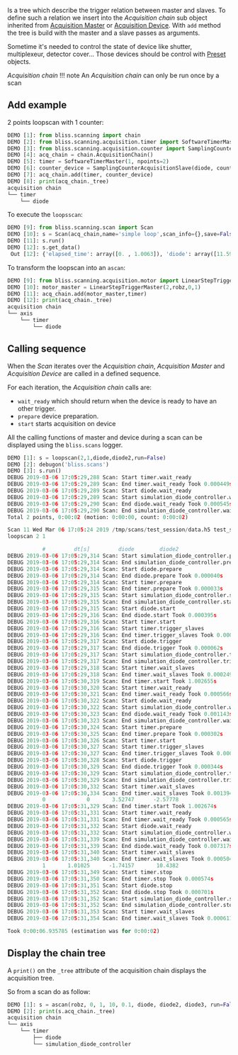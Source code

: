 Is a tree which describe the trigger relation between master and
slaves. To define such a relation we insert into the *Acquisition
chain* sub object inherited from [Acquisition
Master](scan_engine_acquisition_master_and_devices.md#Master) or
[Acquisition
Device](scan_engine_acquisition_master_and_devices.md#Device).  With
`add` method the tree is build with the master and a slave passes as
arguments.

Sometime it's needed to control the state of device like shutter,
multiplexeur, detector cover... Those devices should be control with
[Preset](scan_engine_preset.md) objects.

*Acquisition chain*
!!! note
    An *Acquisition chain* can only be run once by a scan

## Add example
 2 points loopscan with 1 counter:

```python
DEMO [1]: from bliss.scanning import chain
DEMO [2]: from bliss.scanning.acquisition.timer import SoftwareTimerMaster
DEMO [3]: from bliss.scanning.acquisition.counter import SamplingCounterAcquisitionSlave
DEMO [4]: acq_chain = chain.AcquisitionChain()
DEMO [5]: timer = SoftwareTimerMaster(1, npoints=2)
DEMO [6]: counter_device = SamplingCounterAcquisitionSlave(diode, count_time=1, npoints=2)
DEMO [7]: acq_chain.add(timer, counter_device)
DEMO [8]: print(acq_chain._tree)
acquisition chain
└── timer
    └── diode
```

To execute the `loopsscan`:

```python
DEMO [9]: from bliss.scanning.scan import Scan
DEMO [10]: s = Scan(acq_chain,name='simple loop',scan_info={},save=False)
DEMO [11]: s.run()
DEMO [12]: s.get_data()
 Out [12]: {'elapsed_time': array([0. , 1.0063]), 'diode': array([11.59349, -6.2747])}
```

To transform the loopscan into an `ascan`:
```python
DEMO [9]: from bliss.scanning.acquisition.motor import LinearStepTriggerMaster
DEMO [10]: motor_master = LinearStepTriggerMaster(2,robz,0,1)
DEMO [11]: acq_chain.add(motor_master,timer)
DEMO [12]: print(acq_chain._tree)
acquisition chain
└── axis
    └── timer
        └── diode
```


## Calling sequence

When the *Scan* iterates over the *Acquisition chain*, *Acquisition Master* and
*Acquisition Device* are called in a defined sequence.

For each iteration, the *Acquisition chain* calls are:

* `wait_ready` which should return when the device is ready to have an other trigger.
* `prepare` device preparation.
* `start` starts acquisition on device


All the calling functions of master and device during a scan can be
displayed using the `bliss.scans` logger.

```python
DEMO [1]: s = loopscan(2,1,diode,diode2,run=False)
DEMO [2]: debugon('bliss.scans')
DEMO [3]: s.run()
DEBUG 2019-03-06 17:05:29,288 Scan: Start timer.wait_ready
DEBUG 2019-03-06 17:05:29,289 Scan: End timer.wait_ready Took 0.000449s
DEBUG 2019-03-06 17:05:29,289 Scan: Start diode.wait_ready
DEBUG 2019-03-06 17:05:29,289 Scan: Start simulation_diode_controller.wait_ready
DEBUG 2019-03-06 17:05:29,290 Scan: End diode.wait_ready Took 0.000545s
DEBUG 2019-03-06 17:05:29,290 Scan: End simulation_diode_controller.wait_ready Took 0.000495s
Total 2 points, 0:00:02 (motion: 0:00:00, count: 0:00:02)

Scan 11 Wed Mar 06 17:05:24 2019 /tmp/scans/test_session/data.h5 test_session user = seb
loopscan 2 1

           #         dt[s]         diode        diode2
DEBUG 2019-03-06 17:05:29,314 Scan: Start simulation_diode_controller.prepare
DEBUG 2019-03-06 17:05:29,314 Scan: End simulation_diode_controller.prepare Took 0.000120s
DEBUG 2019-03-06 17:05:29,314 Scan: Start diode.prepare
DEBUG 2019-03-06 17:05:29,314 Scan: End diode.prepare Took 0.000040s
DEBUG 2019-03-06 17:05:29,314 Scan: Start timer.prepare
DEBUG 2019-03-06 17:05:29,315 Scan: End timer.prepare Took 0.000033s
DEBUG 2019-03-06 17:05:29,315 Scan: Start simulation_diode_controller.start
DEBUG 2019-03-06 17:05:29,315 Scan: End simulation_diode_controller.start Took 0.000536s
DEBUG 2019-03-06 17:05:29,315 Scan: Start diode.start
DEBUG 2019-03-06 17:05:29,316 Scan: End diode.start Took 0.000395s
DEBUG 2019-03-06 17:05:29,316 Scan: Start timer.start
DEBUG 2019-03-06 17:05:29,316 Scan: Start timer.trigger_slaves
DEBUG 2019-03-06 17:05:29,316 Scan: End timer.trigger_slaves Took 0.000090s
DEBUG 2019-03-06 17:05:29,317 Scan: Start diode.trigger
DEBUG 2019-03-06 17:05:29,317 Scan: End diode.trigger Took 0.000062s
DEBUG 2019-03-06 17:05:29,317 Scan: Start simulation_diode_controller.trigger
DEBUG 2019-03-06 17:05:29,317 Scan: End simulation_diode_controller.trigger Took 0.000037s
DEBUG 2019-03-06 17:05:29,318 Scan: Start timer.wait_slaves
DEBUG 2019-03-06 17:05:29,318 Scan: End timer.wait_slaves Took 0.000249s
DEBUG 2019-03-06 17:05:30,319 Scan: End timer.start Took 1.002655s
DEBUG 2019-03-06 17:05:30,320 Scan: Start timer.wait_ready
DEBUG 2019-03-06 17:05:30,321 Scan: End timer.wait_ready Took 0.000566s
DEBUG 2019-03-06 17:05:30,322 Scan: Start diode.wait_ready
DEBUG 2019-03-06 17:05:30,322 Scan: Start simulation_diode_controller.wait_ready
DEBUG 2019-03-06 17:05:30,323 Scan: End diode.wait_ready Took 0.001143s
DEBUG 2019-03-06 17:05:30,323 Scan: End simulation_diode_controller.wait_ready Took 0.001143s
DEBUG 2019-03-06 17:05:30,324 Scan: Start timer.prepare
DEBUG 2019-03-06 17:05:30,325 Scan: End timer.prepare Took 0.000302s
DEBUG 2019-03-06 17:05:30,326 Scan: Start timer.start
DEBUG 2019-03-06 17:05:30,327 Scan: Start timer.trigger_slaves
DEBUG 2019-03-06 17:05:30,327 Scan: End timer.trigger_slaves Took 0.000420s
DEBUG 2019-03-06 17:05:30,328 Scan: Start diode.trigger
DEBUG 2019-03-06 17:05:30,329 Scan: End diode.trigger Took 0.000344s
DEBUG 2019-03-06 17:05:30,329 Scan: Start simulation_diode_controller.trigger
DEBUG 2019-03-06 17:05:30,329 Scan: End simulation_diode_controller.trigger Took 0.000291s
DEBUG 2019-03-06 17:05:30,332 Scan: Start timer.wait_slaves
DEBUG 2019-03-06 17:05:30,334 Scan: End timer.wait_slaves Took 0.001394s
           0             0       3.52747      -2.57778
DEBUG 2019-03-06 17:05:31,329 Scan: End timer.start Took 1.002674s
DEBUG 2019-03-06 17:05:31,331 Scan: Start timer.wait_ready
DEBUG 2019-03-06 17:05:31,331 Scan: End timer.wait_ready Took 0.000565s
DEBUG 2019-03-06 17:05:31,332 Scan: Start diode.wait_ready
DEBUG 2019-03-06 17:05:31,332 Scan: Start simulation_diode_controller.wait_ready
DEBUG 2019-03-06 17:05:31,339 Scan: End simulation_diode_controller.wait_ready Took 0.006308s
DEBUG 2019-03-06 17:05:31,339 Scan: End diode.wait_ready Took 0.007317s
DEBUG 2019-03-06 17:05:31,340 Scan: Start timer.wait_slaves
DEBUG 2019-03-06 17:05:31,340 Scan: End timer.wait_slaves Took 0.000504s
           1       1.01025      -1.74157       10.4382
DEBUG 2019-03-06 17:05:31,349 Scan: Start timer.stop
DEBUG 2019-03-06 17:05:31,350 Scan: End timer.stop Took 0.000574s
DEBUG 2019-03-06 17:05:31,351 Scan: Start diode.stop
DEBUG 2019-03-06 17:05:31,352 Scan: End diode.stop Took 0.000701s
DEBUG 2019-03-06 17:05:31,352 Scan: Start simulation_diode_controller.stop
DEBUG 2019-03-06 17:05:31,352 Scan: End simulation_diode_controller.stop Took 0.000295s
DEBUG 2019-03-06 17:05:31,353 Scan: Start timer.wait_slaves
DEBUG 2019-03-06 17:05:31,354 Scan: End timer.wait_slaves Took 0.000611s

Took 0:00:06.935785 (estimation was for 0:00:02)
```

## Display the chain tree
A `print()` on the `_tree` attribute of the acquisition chain
displays the acquisition tree.

So from a scan do as follow:

```python
DEMO [1]: s = ascan(robz, 0, 1, 10, 0.1, diode, diode2, diode3, run=False)
DEMO [2]: print(s.acq_chain._tree)
acquisition chain
└── axis
    └── timer
        ├── diode
        └── simulation_diode_controller
```
